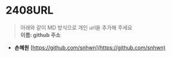 # 2408URL
> 아래와 같이 MD 방식으로 개인 url을 추가해 주세요<br>
**이름: github 주소**


* **손혜원** [https://github.com/snhwn](https://github.com/snhwn)
